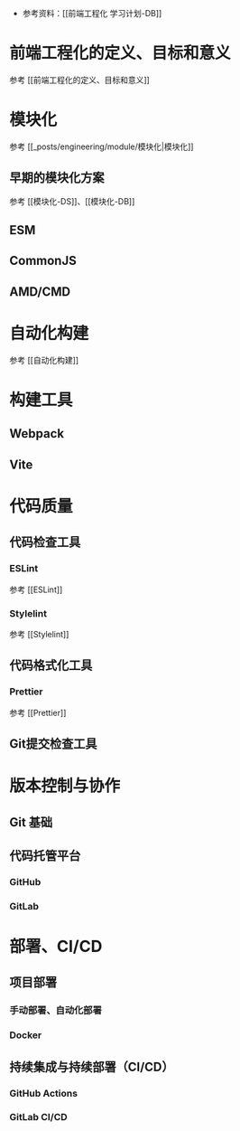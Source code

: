 - 参考资料：[[前端工程化 学习计划-DB]]

# 前端工程化的定义、目标和意义
参考 [[前端工程化的定义、目标和意义]]


# 模块化
参考 [[_posts/engineering/module/模块化|模块化]]

## 早期的模块化方案
参考 [[模块化-DS]]、[[模块化-DB]]
## ESM 

## CommonJS 

## AMD/CMD


# 自动化构建
参考 [[自动化构建]]

# 构建工具
## Webpack

## Vite


# 代码质量

## 代码检查工具
### ESLint
参考 [[ESLint]]
### Stylelint
参考 [[Stylelint]]

## 代码格式化工具
### Prettier
参考 [[Prettier]]

## Git提交检查工具


#  版本控制与协作

## Git 基础

## 代码托管平台
### GitHub

### GitLab



#  部署、CI/CD
## 项目部署
### 手动部署、自动化部署

### Docker

## 持续集成与持续部署（CI/CD）


### GitHub Actions

### GitLab CI/CD






